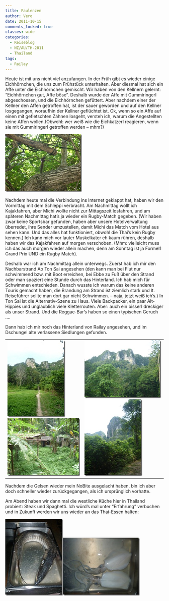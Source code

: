 ```yaml
---
title: Faulenzen
author: Vero
date: 2011-10-15
comments_locked: true
classes: wide
categories:
  - Reiseblog
  - NZ/AU/TH-2011
  - Thailand
tags:
  - Railay
---
```


<p>Heute ist mit uns nicht viel anzufangen. In der Früh gibt es wieder einige Eichhörnchen, die uns zum Frühstück unterhalten. Aber diesmal hat sich ein Affe unter die Eichhörnchen gemischt. Wir haben von den Kellnern gelernt: “Eichhörnchen gut, Affe böse”. Deshalb wurde der Affe mit Gummiringerl abgeschossen, und die Eichhörnchen gefüttert. Aber nachdem einer der Kellner den Affen getroffen hat, ist der sauer geworden und auf den Kellner losgegangen, woraufhin der Kellner geflüchtet ist. Ok, wenn so ein Affe auf einen mit gefletschten Zähnen losgeht, versteh ich, warum die Angestellten keine Affen wollen.(Obwohl: wer weiß wie die Eichkatzerl reagieren, wenn sie mit Gummiringerl getroffen werden – mhm?)</p>  <p><a href="/assets/images/2011/10/P1000508.jpg"><img src="/assets/images/2011/10/P1000508_thumb.jpg" width="244" height="184" alt="P1000508" border="0" /></a></p>  <p>Nachdem heute mal die Verbindung ins Internet geklappt hat, haben wir den Vormittag mit dem Schleppi verbracht. Am Nachmittag wollt ich Kajakfahren, aber Michi wollte nicht zur Mittagszeit losfahren, und am späteren Nachmittag hat’s ja wieder ein Rugby-Match gegeben. (Wir haben zwar keine Sportsbar gefunden, haben aber unsere Hotelverwaltung überredet, ihre Sender umzustellen, damit Michi das Match vom Hotel aus sehen kann. Und das alles hat funktioniert, obwohl die Thai’s kein Rugby kennen.) Ich kann mich vor lauter Muskelkater eh kaum rühren, deshalb haben wir das Kajakfahren auf morgen verschoben. (Mhm: vielleicht muss ich das auch morgen wieder allein machen, denn am Sonntag ist ja Formel1 Grand Prix UND ein Rugby Match).</p>  <p>Deshalb war ich am Nachmittag allein unterwegs. Zuerst hab ich mir den Nachbarstrand Ao Ton Sai angesehen (den kann man bei Flut nur schwimmend bzw. mit Boot erreichen, bei Ebbe zu Fuß über den Strand oder man spaziert eine Stunde durch das Hinterland. Ich hab mich für Schwimmen entschieden. Danach wusste ich warum das keine anderen Touris gemacht haben, die Brandung am Strand ist ziemlich stark und lt. Reiseführer sollte man dort gar nicht Schwimmen. – naja, jetzt weiß ich’s.) In Ton Sai ist die Alternativ-Szene zu Haus. Viele Backpacker, ein paar Alt-Hippies und unglaublich viele Kletterrouten. Aber: auch ein bisserl dreckiger als unser Strand. Und die Reggae-Bar’s haben so einen typischen Geruch ….</p>  <p>Dann hab ich mir noch das Hinterland von Railay angesehen, und im Dschungel alte verlassene Siedlungen gefunden.&#160; <table border="0" cellspacing="0" cellpadding="2" width="557"><tbody>       <tr>         <td valign="top" width="269"><a href="/assets/images/2011/10/P1000514.jpg"><img src="/assets/images/2011/10/P1000514_thumb.jpg" width="184" height="244" alt="P1000514" border="0" /></a>             <br /><a href="/assets/images/2011/10/P1000518.jpg"><img src="/assets/images/2011/10/P1000518_thumb.jpg" width="244" height="184" alt="P1000518" border="0" /></a></td>          <td valign="top" width="286"><a href="/assets/images/2011/10/P1000515.jpg"><img src="/assets/images/2011/10/P1000515_thumb.jpg" width="244" height="184" alt="P1000515" border="0" /></a>             <br /><a href="/assets/images/2011/10/P1000519.jpg"><img src="/assets/images/2011/10/P1000519_thumb.jpg" width="184" height="244" alt="P1000519" border="0" /></a></td>       </tr>     </tbody></table> </p>  <p>Nachdem die Gelsen wieder mein NoBite ausgelacht haben, bin ich aber doch schneller wieder zurückgegangen, als ich ursprünglich vorhatte.</p>  <p>Am Abend haben wir dann mal die westliche Küche hier in Thailand probiert: Steak und Spaghetti. Ich würd’s mal unter “Erfahrung” verbuchen und in Zukunft werden wir uns wieder an das Thai-Essen halten:</p>  <p><a href="/assets/images/2011/10/P1000528.jpg"><img src="/assets/images/2011/10/P1000528_thumb.jpg" width="184" height="244" alt="P1000528" border="0" /></a><a href="/assets/images/2011/10/P1000529.jpg"><img src="/assets/images/2011/10/P1000529_thumb.jpg" width="244" height="184" alt="P1000529" border="0" /></a></p>
